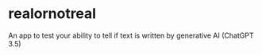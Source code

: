# realornotreal
An app to test your ability to tell if text is written by generative AI (ChatGPT 3.5)
